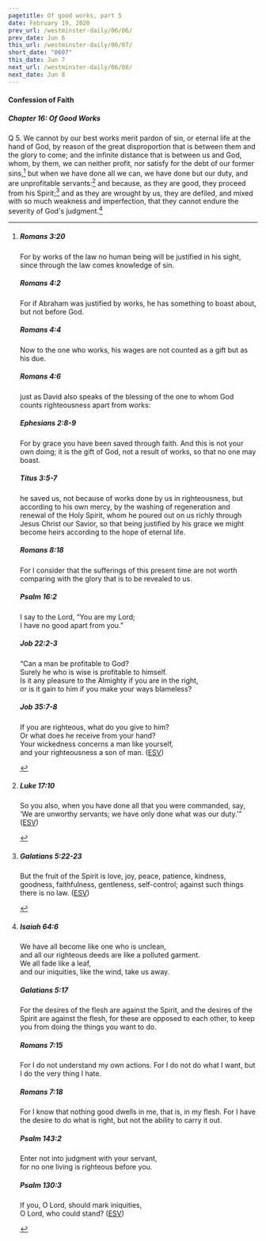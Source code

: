 ```yaml
---
pagetitle: Of good works, part 5
date: February 19, 2020
prev_url: /westminster-daily/06/06/
prev_date: Jun 6
this_url: /westminster-daily/06/07/
short_date: "0607"
this_date: Jun 7
next_url: /westminster-daily/06/08/
next_date: Jun 8
---
```


#### Confession of Faith

##### Chapter 16: Of Good Works

<span class="q">Q 5.</span> We cannot by our best works merit pardon of sin, or eternal life at the hand of God, by reason of the great disproportion that is between them and the glory to come; and the infinite distance that is between us and God, whom, by them, we can neither profit, nor satisfy for the debt of our former sins,[^fnref:wcf1] but when we have done all we can, we have done but our duty, and are unprofitable servants:[^fnref:wcf2] and because, as they are good, they proceed from his Spirit;[^fnref:wcf3] and as they are wrought by us, they are defiled, and mixed with so much weakness and imperfection, that they cannot endure the severity of God's judgment.[^fnref:wcf4]

[^fnref:wcf1]: <div class="esv"><h5>Romans 3:20</h5> <div class="esv-text"><p id="p45003020.01-1">For by works of the law no human being will be justified in his sight, since through the law comes knowledge of sin.</p> </div><h5>Romans 4:2</h5> <div class="esv-text"><p id="p45004002.01-2">For if Abraham was justified by works, he has something to boast about, but not before God.</p> </div><h5>Romans 4:4</h5> <div class="esv-text"><p id="p45004004.01-3">Now to the one who works, his wages are not counted as a gift but as his due.</p> </div><h5>Romans 4:6</h5> <div class="esv-text"><p id="p45004006.01-4">just as David also speaks of the blessing of the one to whom God counts righteousness apart from works:</p> </div><h5>Ephesians 2:8-9</h5> <div class="esv-text"><p id="p49002008.01-5">For by grace you have been saved through faith. And this is not your own doing; it is the gift of God, not a result of works, so that no one may boast.</p> </div><h5>Titus 3:5-7</h5> <div class="esv-text"><p id="p56003005.01-6">he saved us, not because of works done by us in righteousness, but according to his own mercy, by the washing of regeneration and renewal of the Holy Spirit, whom he poured out on us richly through Jesus Christ our Savior, so that being justified by his grace we might become heirs according to the hope of eternal life.</p> </div><h5>Romans 8:18</h5> <div class="esv-text"> <p id="p45008018.03-7">For I consider that the sufferings of this present time are not worth comparing with the glory that is to be revealed to us.</p> </div><h5>Psalm 16:2</h5> <div class="esv-text"><div class="block-indent"> <p class="line-group" id="p19016002.01-8">I say to the <span class="small-caps">Lord</span>, &#8220;You are my Lord;<br /> <span class="indent"></span>I have no good apart from you.&#8221;</p> </div> </div><h5>Job 22:2-3</h5> <div class="esv-text"><div class="block-indent"> <p class="line-group" id="p18022002.01-9">&#8220;Can a man be profitable to God?<br /> <span class="indent"></span>Surely he who is wise is profitable to himself.<br />  Is it any pleasure to the Almighty if you are in the right,<br /> <span class="indent"></span>or is it gain to him if you make your ways blameless?</p> </div> </div><h5>Job 35:7-8</h5> <div class="esv-text"><div class="block-indent"> <p class="line-group" id="p18035007.01-10">If you are righteous, what do you give to him?<br /> <span class="indent"></span>Or what does he receive from your hand?<br />  Your wickedness concerns a man like yourself,<br /> <span class="indent"></span>and your righteousness a son of man.  (<a href="http://www.esv.org" class="copyright">ESV</a>)</p> </div> </div> </div>

[^fnref:wcf2]: <div class="esv"><h5>Luke 17:10</h5> <div class="esv-text"><p id="p42017010.01-1"><span class="woc">So you also, when you have done all that you were commanded, say, &#8216;We are unworthy servants; we have only done what was our duty.&#8217;&#8221;</span>  (<a href="http://www.esv.org" class="copyright">ESV</a>)</p> </div> </div>

[^fnref:wcf3]: <div class="esv"><h5>Galatians 5:22-23</h5> <div class="esv-text"><p id="p48005022.01-1">But the fruit of the Spirit is love, joy, peace, patience, kindness, goodness, faithfulness, gentleness, self-control; against such things there is no law.  (<a href="http://www.esv.org" class="copyright">ESV</a>)</p> </div> </div>

[^fnref:wcf4]: <div class="esv"><h5>Isaiah 64:6</h5> <div class="esv-text"><div class="block-indent"> <p class="line-group" id="p23064006.01-1">We have all become like one who is unclean,<br /> <span class="indent"></span>and all our righteous deeds are like a polluted garment.<br /> We all fade like a leaf,<br /> <span class="indent"></span>and our iniquities, like the wind, take us away.</p> </div> </div><h5>Galatians 5:17</h5> <div class="esv-text"><p id="p48005017.01-2">For the desires of the flesh are against the Spirit, and the desires of the Spirit are against the flesh, for these are opposed to each other, to keep you from doing the things you want to do.</p> </div><h5>Romans 7:15</h5> <div class="esv-text"><p id="p45007015.01-3">For I do not understand my own actions. For I do not do what I want, but I do the very thing I hate.</p> </div><h5>Romans 7:18</h5> <div class="esv-text"><p id="p45007018.01-4">For I know that nothing good dwells in me, that is, in my flesh. For I have the desire to do what is right, but not the ability to carry it out.</p> </div><h5>Psalm 143:2</h5> <div class="esv-text"><div class="block-indent"> <p class="line-group" id="p19143002.01-5">Enter not into judgment with your servant,<br /> <span class="indent"></span>for no one living is righteous before you.</p> </div> </div><h5>Psalm 130:3</h5> <div class="esv-text"><div class="block-indent"> <p class="line-group" id="p19130003.01-6">If you, O <span class="small-caps">Lord</span>, should mark iniquities,<br /> <span class="indent"></span>O Lord, who could stand?  (<a href="http://www.esv.org" class="copyright">ESV</a>)</p> </div> </div> </div>

